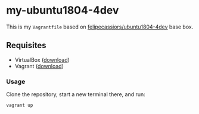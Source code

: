 # my-ubuntu1804-4dev

This is my `Vagrantfile` based on [felipecassiors/ubuntu1804-4dev](https://app.vagrantup.com/felipecassiors/boxes/ubuntu1804-4dev) base box.

## Requisites

- VirtualBox ([download](https://www.virtualbox.org/wiki/Downloads))
- Vagrant ([download](https://www.vagrantup.com/downloads.html))

### Usage

Clone the repository, start a new terminal there, and run:

```sh
vagrant up
```
